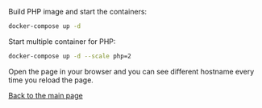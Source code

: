 Build PHP image and start the containers:

```bash
docker-compose up -d
```

Start multiple container for PHP:

```bash
docker-compose up -d --scale php=2
```

Open the page in your browser and you can see different hostname every time you reload the page.

[Back to the main page](../../README.md)
